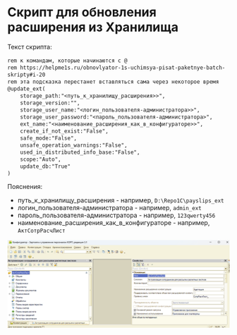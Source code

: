# Скрипт для обновления расширения из Хранилища

Текст скрипта:
```rem обязательно прочтите пояснение
rem к командам, которые начинаются c @
rem https://helpme1s.ru/obnovlyator-1s-uchimsya-pisat-paketnye-batch-skripty#i-20
rem эта подсказка перестанет вставляться сама через некоторое время
@update_ext(
    storage_path:"<путь_к_хранилищу_расширения>>",
    storage_version:"",
    storage_user_name:"<логин_пользователя-администратора>>",
    storage_user_password:"<пароль_пользователя-администратора>",
    ext_name:"<наименование_расширения_как_в_конфигураторе>>",
    create_if_not_exist:"False",
    safe_mode:"False",
    unsafe_operation_warnings:"False",
    used_in_distributed_info_base:"False",
    scope:"Auto",
    update_db:"True"
)
```


Пояснения:
* путь_к_хранилищу_расширения - например, ```D:\Repo1C\payslips_ext```
* логин_пользователя-администратора - например, ```admin_ext```
* пароль_пользователя-администратора - например, ```123qwerty456```
* наименование_расширения_как_в_конфигураторе - например, ```АктСотрРасчЛист```

![alt text](image.png)
